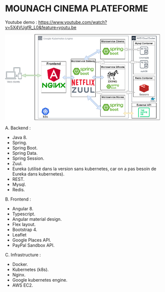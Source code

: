 # MOUNACH CINEMA PLATEFORME

Youtube demo : https://www.youtube.com/watch?v=5X4VUgfR_L0&feature=youtu.be

![](architecture.png)

A.	Backend :

-	Java 8.
-	Spring.
-	Spring Boot.
-	Spring Data.
-	Spring Session.
-	Zuul.
-	Eureka (utilisé dans la version sans kubernetes, car on a pas besoin de Eureka dans kubernetes).
-	REST.
-	Mysql.
-	Redis.

B.	Frontend :

-	Angular 8.
-	Typescript.
-	Angular material design.
-	Flex layout.
-	Bootstrap 4.
-	Leaflet
-	Google Places API.
-	PayPal Sandbox API.

C.	Infrastructure :

-	Docker.
-	Kubernetes (k8s).
-	Nginx.
-	Google kubernetes engine.
-	AWS EC2.
